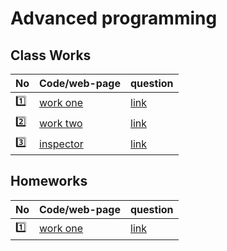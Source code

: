 # Advanced programming

## Class Works

| No    | Code/web-page                        | question                                                              |
| ----- | ------------------------------------ | --------------------------------------------------------------------- |
| :one: | [work one](JSuniWork/CW1.html)       | [link](https://groups.google.com/forum/#!topic/fsmvu-mae/IvKDmXMwrM8) |
| :two: | [work two](JSuniWork/CW2/roadMap.md) | [link](https://groups.google.com/forum/#!topic/fsmvu-mae/hwM_bADloQU) |
|   :three:    |   [inspector](JSuniWork/index.html)                                   |                                              [link](https://groups.google.com/forum/#!topic/fsmvu-mae/-5ONDWb77fY)

## Homeworks

| No | Code/web-page | question |
| -- | ----  |--- |
|  :one: |          [work one](/JSuniWork/HW1.html)     |[link](https://groups.google.com/forum/#!topic/fsmvu-mae/9zz_tXebdb0)|
